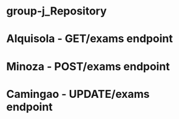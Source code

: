 # group-j_Repository

# Alquisola - GET/exams endpoint
# Minoza - POST/exams endpoint
# Camingao - UPDATE/exams endpoint
